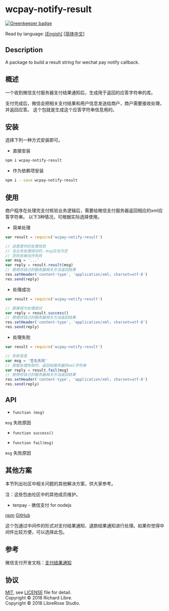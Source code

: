 # wcpay-notify-result

[![Greenkeeper badge](https://badges.greenkeeper.io/codinggirl/wcpay-notify-result.svg)](https://greenkeeper.io/)

Read by language:
[[Engish]](#en) [[简体中文]](#zh-CN)

<a id='en' name='en'></a>

## Description

A package to build a result string for wechat pay notify callback.

<a id='zh-CN' name='zh-CN'></a>

## 概述

一个收到微信支付服务器支付结果通知后，生成用于返回的应答字符串的库。

支付完成后，微信会把相关支付结果和用户信息发送给商户，商户需要接收处理，并返回应答。
这个包就是生成这个应答字符串信息用的。

## 安装

选择下列一种方式安装即可。

- 直接安装

```bash
npm i wcpay-notify-result
```
- 作为依赖项安装

```bash
npm i --save wcpay-notify-result
```

## 使用

商户程序在处理完支付核验业务逻辑后，需要给微信支付服务器返回相应的xml应答字符串。
以下3种情况，可根据实际选择使用。

- 简单处理

```javascript
var result = require('wcpay-notify-result')

// 这里是你的处理信息
// 当业务处理成功时，msg应当为空
// 否则会被当作失败
var msg = '...'
var reply = result.result(msg)
// 使用你自己的服务器相关方法返回结果
res.setHeader('content-type', 'application/xml; charset=utf-8')
res.send(reply)
```

- 处理成功

```javascript
var result = require('wcpay-notify-result')

// 直接视为处理成功
var reply = result.success()
// 使用你自己的服务器相关方法返回结果
res.setHeader('content-type', 'application/xml; charset=utf-8')
res.send(reply)
```

- 处理失败

```javascript
var result = require('wcpay-notify-result')

// 失败信息
var msg = '签名失败'
// 获取处理失败时，返回给服务器的xml字符串
var reply = result.fail(msg)
// 使用你自己的服务器相关方法返回结果
res.setHeader('content-type', 'application/xml; charset=utf-8')
res.send(reply)
```

## API

- `function (msg)`

`msg` 失败原因

- `function success()`

- `function fail(msg)`

`msg` 失败原因

## 其他方案

本节列出社区中相关问题的其他解决方案，供大家参考。

注：这些包由社区中的其他成员维护。

- tenpay - 微信支付 for nodejs 

[npm](https://www.npmjs.com/package/tenpay) 
[GitHub](https://github.com/befinal/node-tenpay) 

这个包通过中间件的形式对支付结果通知、退款结果通知进行处理。如果你觉得中间件比较方便，可以选择此包。

## 参考

微信支付开发文档：[支付结果通知](https://pay.weixin.qq.com/wiki/doc/api/jsapi.php?chapter=9_7)

## 协议

[MIT](LICENSE), see [LICENSE](LICENSE) file for detail.  
Copyright © 2018 Richard Libre.  
Copyright © 2018 LibreRose Studio.
